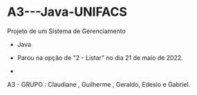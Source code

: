 # A3---Java-UNIFACS

  Projeto de um Sistema de Gerenciamento 
  
  - Java 
  
  - Parou na opção de "2 - Listar" no dia 21 de maio de 2022.
  - 
A3 - GRUPO : Claudiane , Guilherme , Geraldo, Edesio e Gabriel.
